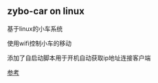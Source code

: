 ## zybo-car on linux
基于linux的小车系统

使用wifi控制小车的移动

添加了自启动脚本用于开机自动获取ip地址连接客户端

[参考](https://landers1037.top/doc/start_linuxcar.html)
